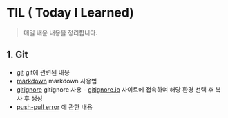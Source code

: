 # TIL ( Today I Learned)

> 매일 배운 내용을 정리합니다.

## 1. Git

* [git](./git.md)  git에 관련된 내용
* [markdown](./markdown.md) markdown 사용법
* [gitignore](./gitignore.md)  gitignore 사용 - [gitignore.io](gitignore.io) 사이트에 접속하여 해당 환경 선택 후 복사 후 생성
* [push-pull error](./push-pull_error.md) 에 관한 내용



